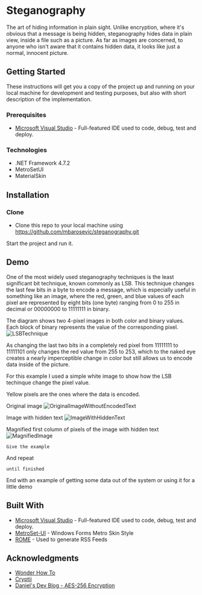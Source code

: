 # Steganography

The art of hiding information in plain sight. Unlike encryption, where it's obvious that a message is being hidden, steganography hides data in plain view, inside a file such as a picture. As far as images are concerned, to anyone who isn't aware that it contains hidden data, it looks like just a normal, innocent picture.
 
## Getting Started

These instructions will get you a copy of the project up and running on your local machine for development and testing purposes, but also with short description of the implementation.

### Prerequisites

* [Microsoft Visual Studio](https://visualstudio.microsoft.com/) - Full-featured IDE used to code, debug, test and deploy.

### Technologies

* .NET Framework 4.7.2
* MetroSetUI
* MaterialSkin

## Installation

### Clone

* Clone this repo to your local machine using https://github.com/mbarosevic/steganography.git

Start the project and run it.

## Demo

One of the most widely used steganography techniques is the least significant bit technique, known commonly as LSB. This technique changes the last few bits in a byte to encode a message, which is especially useful in something like an image, where the red, green, and blue values of each pixel are represented by eight bits (one byte) ranging from 0 to 255 in decimal or 00000000 to 11111111 in binary.

The diagram shows two 4-pixel images in both color and binary values. Each block of binary represents the value of the corresponding pixel.
![LSBTechnique](https://img.wonderhowto.com/img/original/02/61/63645877844452/0/636458778444520261.jpg)


As changing the last two bits in a completely red pixel from 11111111 to 11111101 only changes the red value from 255 to 253, which to the naked eye creates a nearly imperceptible change in color but still allows us to encode data inside of the picture.

For this example I used a simple white image to show how the LSB techinque change the pixel value.

Yellow pixels are the ones where the data is encoded.

Original image
![OriginalImageWithoutEncodedText](https://imgur.com/TVyRiCb)

Image with hidden text
![ImageWithHiddenText](https://imgur.com/lj5I0Zq)

Magnified first column of pixels of the image with hidden text
![MagnifiedImage](https://imgur.com/8C6ImEw)
```
Give the example
```

And repeat

```
until finished
```

End with an example of getting some data out of the system or using it for a little demo

## Built With

* [Microsoft Visual Studio](https://visualstudio.microsoft.com/) - Full-featured IDE used to code, debug, test and deploy.
* [MetroSet-UI](https://github.com/N-a-r-w-i-n/MetroSet-UI) - Windows Forms Metro Skin Style
* [ROME](https://rometools.github.io/rome/) - Used to generate RSS Feeds

## Acknowledgments

* [Wonder How To](https://www.wonderhowto.com/)
* [Cryptii](https://cryptii.com/pipes/aes-encryption)
* [Daniel's Dev Blog - AES-256 Encryption](https://odan.github.io/2017/08/10/aes-256-encryption-and-decryption-in-php-and-csharp.html)
